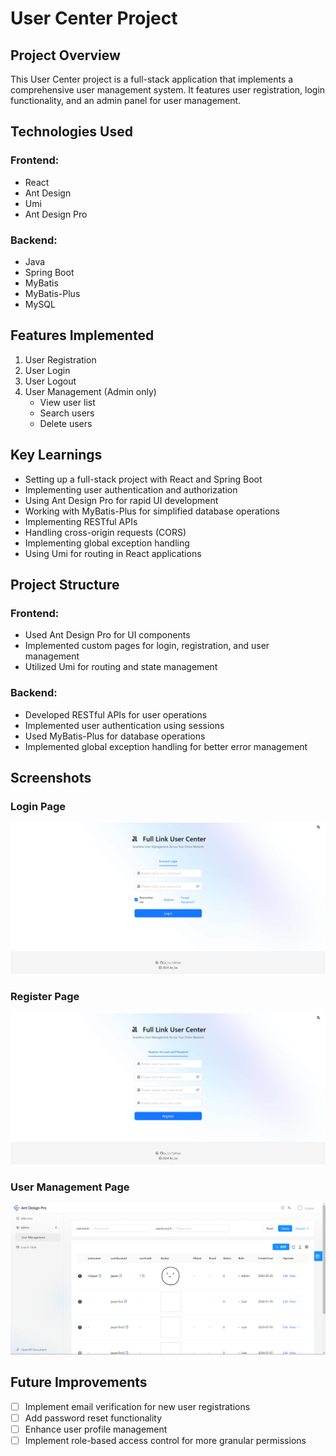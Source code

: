 # User Center Project

## Project Overview
This User Center project is a full-stack application that implements a comprehensive user management system. It features user registration, login functionality, and an admin panel for user management.

## Technologies Used

### Frontend:
- React
- Ant Design
- Umi
- Ant Design Pro

### Backend:
- Java
- Spring Boot
- MyBatis
- MyBatis-Plus
- MySQL

## Features Implemented

1. User Registration
2. User Login
3. User Logout
4. User Management (Admin only)
   - View user list
   - Search users
   - Delete users

## Key Learnings

- Setting up a full-stack project with React and Spring Boot
- Implementing user authentication and authorization
- Using Ant Design Pro for rapid UI development
- Working with MyBatis-Plus for simplified database operations
- Implementing RESTful APIs
- Handling cross-origin requests (CORS)
- Implementing global exception handling
- Using Umi for routing in React applications

## Project Structure

### Frontend:
- Used Ant Design Pro for UI components
- Implemented custom pages for login, registration, and user management
- Utilized Umi for routing and state management

### Backend:
- Developed RESTful APIs for user operations
- Implemented user authentication using sessions
- Used MyBatis-Plus for database operations
- Implemented global exception handling for better error management

## Screenshots

### Login Page
![Login Page](screenshots/login_page.png)

### Register Page
![Register Page](screenshots/register_page.png)

### User Management Page
![User Management Page](screenshots/user_management_page.png)

## Future Improvements

- [ ] Implement email verification for new user registrations
- [ ] Add password reset functionality
- [ ] Enhance user profile management
- [ ] Implement role-based access control for more granular permissions